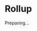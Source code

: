 <script>
setPagination(
    "/en/getting-started/installation",
    "/en/getting-started/setup"
);
</script>

# Rollup

Preparing...

[//]: # (1. Install packages,)

[//]: # (    ```)

[//]: # (    npm i rttist && npm i tst-reflect-transformer -D)

[//]: # (    ```)

[//]: # (2. add transformer to `tsconfig.json`,)

[//]: # (    ```json)

[//]: # (    {)

[//]: # (        "compilerOptions": {)

[//]: # (            // your options...)

[//]: # (    )
[//]: # (            // ADD THIS!)

[//]: # (            "plugins": [)

[//]: # (                {)

[//]: # (                    "transform": "tst-reflect-transformer")

[//]: # (                })

[//]: # (            ])

[//]: # (        })

[//]: # (    })

[//]: # (    ```)

[//]: # (3. install Rollup plugin `npm i rollup-plugin-typescript2`,)

[//]: # (4. modify your rollup config.)

[//]: # (    ```javascript)

[//]: # (    import ttypescript from "ttypescript";)

[//]: # (    import tsPlugin from "rollup-plugin-typescript2";)

[//]: # (    )
[//]: # (    export default {)

[//]: # (        // your options...)

[//]: # (        )
[//]: # (        plugins: [)

[//]: # (            // ADD THIS!)

[//]: # (            tsPlugin&#40;{)

[//]: # (                typescript: ttypescript)

[//]: # (            }&#41;)

[//]: # (        ])

[//]: # (    })

[//]: # (    ```)